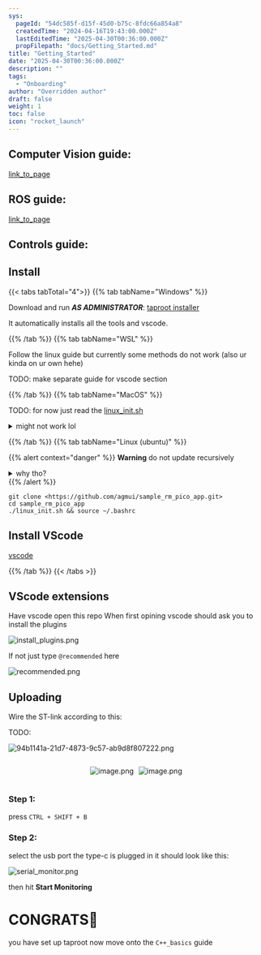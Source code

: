 ```yaml
---
sys:
  pageId: "54dc585f-d15f-45d0-b75c-8fdc66a854a8"
  createdTime: "2024-04-16T19:43:00.000Z"
  lastEditedTime: "2025-04-30T00:36:00.000Z"
  propFilepath: "docs/Getting_Started.md"
title: "Getting_Started"
date: "2025-04-30T00:36:00.000Z"
description: ""
tags:
  - "Onboarding"
author: "Overridden author"
draft: false
weight: 1
toc: false
icon: "rocket_launch"
---
```


## Computer Vision guide:

[link_to_page](86d45bc0-388b-4d26-8848-44f255f73d0e)

## ROS guide:

[link_to_page](3c76c1de-ec8f-46d6-8b0a-294005edc2d5)

## Controls guide:

## Install

{{< tabs tabTotal="4">}}
{{% tab tabName="Windows" %}}

Download and run _**AS ADMINISTRATOR**_: [taproot installer](https://github.com/Thornbots/TeachingFreshies/releases/tag/1.0)

It automatically installs all the tools and vscode.

{{% /tab %}}
{{% tab tabName="WSL" %}}

Follow the linux guide but currently some methods do not work (also ur kinda on ur own hehe)

TODO: make separate guide for vscode section

{{% /tab %}}
{{% tab tabName="MacOS" %}}

TODO: for now just read the [linux_init.sh](https://github.com/agmui/sample_rm_pico_app/blob/main/linux_init.sh)

<details>
<summary>might not work lol</summary>

`brew install libusb pkg-config`

Next install: [vscode](https://code.visualstudio.com/Download)

</details>

{{% /tab %}}
{{% tab tabName="Linux (ubuntu)" %}}

{{% alert context="danger" %}}
**Warning** do not update recursively
<details>
<summary>why tho?</summary>
There are some submodules that may go on for a while (like tinyusb) and I highly
recommend you don't need to get them.
If you want to see what submodules I update just look in `linux_init.sh`
</details>
{{% /alert %}}

```shell
git clone <https://github.com/agmui/sample_rm_pico_app.git>
cd sample_rm_pico_app
./linux_init.sh && source ~/.bashrc
```

## Install VScode

[vscode](https://code.visualstudio.com/Download)

{{% /tab %}}
{{< /tabs >}}

## VScode extensions

Have vscode open this repo
When first opining vscode should ask you to install the plugins

![install_plugins.png](https://prod-files-secure.s3.us-west-2.amazonaws.com/d518164a-d88e-44d1-a4ee-3adb3bd8bce0/89bd30f0-1825-4e77-867b-0a41ce370880/install_plugins.png?X-Amz-Algorithm=AWS4-HMAC-SHA256&X-Amz-Content-Sha256=UNSIGNED-PAYLOAD&X-Amz-Credential=ASIAZI2LB466RHYPNPMM%2F20250815%2Fus-west-2%2Fs3%2Faws4_request&X-Amz-Date=20250815T061349Z&X-Amz-Expires=3600&X-Amz-Security-Token=IQoJb3JpZ2luX2VjEAoaCXVzLXdlc3QtMiJGMEQCIGsij2mumUE%2BB0LVoYAWDibCZxBorD7jmBGa9Souh1%2FiAiAAu%2F7XUHlqvGtPL0DPQfhdAptjAcZicogUqn6HwJ43lir%2FAwhTEAAaDDYzNzQyMzE4MzgwNSIM4%2B%2FxA8zglZ1GC8mhKtwDzPBbd%2Fu9iTRiK6BkWPnaTd6TY1rgnWpPMLqO6gQFywqgz%2FrRq3u62NEnj%2ByNYwbOygLWFZGZPrC2XtsK238Iy8u%2BTRfnHfAqVsCHkzQRP0b74sw7B%2BKqhcOtIjUbJB02vmd82GKSjJEphvrfdYKXoMgMljdeCimK15VkFz5BcOhMzKqhjOXw1d8h7T9qJUSzlPqJMdYpfA3cxAnp47nIBvo%2Ffp3BVOFPJeEcIPLrSqs%2FIQi7TT0843bRdQW59Am4MLI6CrGuLQT1LF2e%2FZxjenjHF8may7eVs6B8DLfmQTQ%2BoBSiW7k4cxXZ9KspihNol5uU5nzLA0HANyUsjcRMiq2CWsF7Ve%2FCfLTe6n4ejAI2taxIeO9iC5hevs1FmRV%2FX7F5GVSI4oE2Ye42YVxdKlK7RlTm2NPbk6Giw7r1jir3sBiDTlnWHoYNl1lQWXtxdRjzieQsRTM13tZNj8zSjaicSvc9DitdSL1YfUT7VhNKcC7lMWvZAY8vnZho%2BXzY7CkCd26ZSaXxWb%2F9OdWGSAmtC2eb%2BH2uZcXHtcGOjLAVe7PznrN%2BX9ekWAFBkHNcsm2dQxG01AAhmeedKbKhhzzXW9Uf%2FvgFPcmils9JH6flhtIcA2549V9DOV8wq6P6xAY6pgHxSc7AQDyq2Yf48x5tLmVxuXl1M01bixH6QrvIs8BplUr53W6FOWke4p3Vin9XyuJtRrQtEhyfZzKTzcPikScpc2qbRA5XuvpQreq84r%2BVOKIbUib%2Fkdn0ZmU6%2FsJVGpYYy06ftc03w68pdesMlSiKq6SQG1fB1FCjnasVOp0MB2ls%2FCmeNdbbp9TP2FocsRDv7O9LFWrCvaNogHgnJbMGh%2BXv5VY9&X-Amz-Signature=b93732024f5480aca93443b5d47082f30c81ecb3974230e304fbcbba794491c0&X-Amz-SignedHeaders=host&x-amz-checksum-mode=ENABLED&x-id=GetObject)

If not just type `@recommended` here  

![recommended.png](https://prod-files-secure.s3.us-west-2.amazonaws.com/d518164a-d88e-44d1-a4ee-3adb3bd8bce0/61e661e9-5d85-4dfc-be0d-8d2097a5e793/recommended.png?X-Amz-Algorithm=AWS4-HMAC-SHA256&X-Amz-Content-Sha256=UNSIGNED-PAYLOAD&X-Amz-Credential=ASIAZI2LB466RHYPNPMM%2F20250815%2Fus-west-2%2Fs3%2Faws4_request&X-Amz-Date=20250815T061349Z&X-Amz-Expires=3600&X-Amz-Security-Token=IQoJb3JpZ2luX2VjEAoaCXVzLXdlc3QtMiJGMEQCIGsij2mumUE%2BB0LVoYAWDibCZxBorD7jmBGa9Souh1%2FiAiAAu%2F7XUHlqvGtPL0DPQfhdAptjAcZicogUqn6HwJ43lir%2FAwhTEAAaDDYzNzQyMzE4MzgwNSIM4%2B%2FxA8zglZ1GC8mhKtwDzPBbd%2Fu9iTRiK6BkWPnaTd6TY1rgnWpPMLqO6gQFywqgz%2FrRq3u62NEnj%2ByNYwbOygLWFZGZPrC2XtsK238Iy8u%2BTRfnHfAqVsCHkzQRP0b74sw7B%2BKqhcOtIjUbJB02vmd82GKSjJEphvrfdYKXoMgMljdeCimK15VkFz5BcOhMzKqhjOXw1d8h7T9qJUSzlPqJMdYpfA3cxAnp47nIBvo%2Ffp3BVOFPJeEcIPLrSqs%2FIQi7TT0843bRdQW59Am4MLI6CrGuLQT1LF2e%2FZxjenjHF8may7eVs6B8DLfmQTQ%2BoBSiW7k4cxXZ9KspihNol5uU5nzLA0HANyUsjcRMiq2CWsF7Ve%2FCfLTe6n4ejAI2taxIeO9iC5hevs1FmRV%2FX7F5GVSI4oE2Ye42YVxdKlK7RlTm2NPbk6Giw7r1jir3sBiDTlnWHoYNl1lQWXtxdRjzieQsRTM13tZNj8zSjaicSvc9DitdSL1YfUT7VhNKcC7lMWvZAY8vnZho%2BXzY7CkCd26ZSaXxWb%2F9OdWGSAmtC2eb%2BH2uZcXHtcGOjLAVe7PznrN%2BX9ekWAFBkHNcsm2dQxG01AAhmeedKbKhhzzXW9Uf%2FvgFPcmils9JH6flhtIcA2549V9DOV8wq6P6xAY6pgHxSc7AQDyq2Yf48x5tLmVxuXl1M01bixH6QrvIs8BplUr53W6FOWke4p3Vin9XyuJtRrQtEhyfZzKTzcPikScpc2qbRA5XuvpQreq84r%2BVOKIbUib%2Fkdn0ZmU6%2FsJVGpYYy06ftc03w68pdesMlSiKq6SQG1fB1FCjnasVOp0MB2ls%2FCmeNdbbp9TP2FocsRDv7O9LFWrCvaNogHgnJbMGh%2BXv5VY9&X-Amz-Signature=d28932ca22636e3d59441cf0ffa6a9cb15d31902415d96b715c1ce71bf36c1a8&X-Amz-SignedHeaders=host&x-amz-checksum-mode=ENABLED&x-id=GetObject)

## Uploading

Wire the ST-link according to this:

TODO:

![94b1141a-21d7-4873-9c57-ab9d8f807222.png](https://prod-files-secure.s3.us-west-2.amazonaws.com/d518164a-d88e-44d1-a4ee-3adb3bd8bce0/e5fad17d-ab82-4300-9f4c-505ab4b1202c/94b1141a-21d7-4873-9c57-ab9d8f807222.png?X-Amz-Algorithm=AWS4-HMAC-SHA256&X-Amz-Content-Sha256=UNSIGNED-PAYLOAD&X-Amz-Credential=ASIAZI2LB466RHYPNPMM%2F20250815%2Fus-west-2%2Fs3%2Faws4_request&X-Amz-Date=20250815T061349Z&X-Amz-Expires=3600&X-Amz-Security-Token=IQoJb3JpZ2luX2VjEAoaCXVzLXdlc3QtMiJGMEQCIGsij2mumUE%2BB0LVoYAWDibCZxBorD7jmBGa9Souh1%2FiAiAAu%2F7XUHlqvGtPL0DPQfhdAptjAcZicogUqn6HwJ43lir%2FAwhTEAAaDDYzNzQyMzE4MzgwNSIM4%2B%2FxA8zglZ1GC8mhKtwDzPBbd%2Fu9iTRiK6BkWPnaTd6TY1rgnWpPMLqO6gQFywqgz%2FrRq3u62NEnj%2ByNYwbOygLWFZGZPrC2XtsK238Iy8u%2BTRfnHfAqVsCHkzQRP0b74sw7B%2BKqhcOtIjUbJB02vmd82GKSjJEphvrfdYKXoMgMljdeCimK15VkFz5BcOhMzKqhjOXw1d8h7T9qJUSzlPqJMdYpfA3cxAnp47nIBvo%2Ffp3BVOFPJeEcIPLrSqs%2FIQi7TT0843bRdQW59Am4MLI6CrGuLQT1LF2e%2FZxjenjHF8may7eVs6B8DLfmQTQ%2BoBSiW7k4cxXZ9KspihNol5uU5nzLA0HANyUsjcRMiq2CWsF7Ve%2FCfLTe6n4ejAI2taxIeO9iC5hevs1FmRV%2FX7F5GVSI4oE2Ye42YVxdKlK7RlTm2NPbk6Giw7r1jir3sBiDTlnWHoYNl1lQWXtxdRjzieQsRTM13tZNj8zSjaicSvc9DitdSL1YfUT7VhNKcC7lMWvZAY8vnZho%2BXzY7CkCd26ZSaXxWb%2F9OdWGSAmtC2eb%2BH2uZcXHtcGOjLAVe7PznrN%2BX9ekWAFBkHNcsm2dQxG01AAhmeedKbKhhzzXW9Uf%2FvgFPcmils9JH6flhtIcA2549V9DOV8wq6P6xAY6pgHxSc7AQDyq2Yf48x5tLmVxuXl1M01bixH6QrvIs8BplUr53W6FOWke4p3Vin9XyuJtRrQtEhyfZzKTzcPikScpc2qbRA5XuvpQreq84r%2BVOKIbUib%2Fkdn0ZmU6%2FsJVGpYYy06ftc03w68pdesMlSiKq6SQG1fB1FCjnasVOp0MB2ls%2FCmeNdbbp9TP2FocsRDv7O9LFWrCvaNogHgnJbMGh%2BXv5VY9&X-Amz-Signature=cf534ec8060436878f1d17ee29d34d725bd3c007ed3513bdb2a0678b890cb6e2&X-Amz-SignedHeaders=host&x-amz-checksum-mode=ENABLED&x-id=GetObject)

<div style="display: flex;flex-direction: row; column-gap:10px; max-width: 630px;justify-content: center;">
<div>

![image.png](https://prod-files-secure.s3.us-west-2.amazonaws.com/d518164a-d88e-44d1-a4ee-3adb3bd8bce0/210ecb78-1116-4d7b-b9b7-2292f66fa2c2/image.png?X-Amz-Algorithm=AWS4-HMAC-SHA256&X-Amz-Content-Sha256=UNSIGNED-PAYLOAD&X-Amz-Credential=ASIAZI2LB466YDU6UPHB%2F20250815%2Fus-west-2%2Fs3%2Faws4_request&X-Amz-Date=20250815T061353Z&X-Amz-Expires=3600&X-Amz-Security-Token=IQoJb3JpZ2luX2VjEAoaCXVzLXdlc3QtMiJHMEUCIGQ9J%2BYch9NYvwIHwYtKm%2B2ILusZvOJDuKECqEgiA0krAiEAyMEemUk8ghKZA%2F72pbp%2BqEzj3DTC7%2FL%2B2f7xX5Q%2FXm0q%2FwMIUxAAGgw2Mzc0MjMxODM4MDUiDNPUrxfR9I7O3cImzyrcA7rtZFf4Jd3ytvIbe92ElJl5YBwCeaD01fvlbLu1pq9X6gMCKZcgus4GREtQZpzn4NX0F%2Frf6JKabMQpsm9zyNu8Z9lAmGvkC8q8Sp5mwOBNavk96xyMFi6e036470LwbgegyhzhTVjmTGe%2FVeI7ogkiD6lPud20Y9evymO7oA4AFJ5tTQcqSQsgMgp9AcPDv%2BMPkAeY3nYXRgmnHEz8ULXTEnW6NkfpYYxPSqrDzCQxTcG8kTmQaKrQpZ92XNxUYbIjVjEJuRyLV0xAHdqdncPuy0GZsylvclA9SJm80wIbgSyZH%2BMksFtKYL3lgmSuqX1T3dKXwh5JRzjQyeoKJiisH4fnOYAi4IGs5Rvs3TB3xrwx8Y8tWCGSiNo7JkYMUAOa5s%2BzjcJhYGgs6dXiEGQ13rKxCQ7vtCXfMM%2BrHMKT6tYxzasl3nFfJgy8gO7saFy6VYFwPff6bLe1qbDLWw7%2B6fzk7Czf8FYlr5LV9of983XxkUSZxt9vtZTeqW6lZjNE3nxYuW5TNMVWjs7qiRgJeJytQW4tL2G9VdI3mpGy4OVC2eqg3pnr3HXR77q6dvSp6puWSfm6c9dgI6yhlKr7BqgGnORiH7A%2BJFzM3E0zBgc9p19WHMUo8oXKMOSi%2BsQGOqUBL3VJUNHgnAr8Ai7unJQiTesvwpHuNbdJmU%2B5gpNaYlPFsttvUFqCNQTph75JnUpwmhje3JOBNfxIvhHNS9QwyeyOrotKwPqvxuJTQEP1qROpFHrZZxXl%2FuuhETxPns5gBwZuxpnsDTfgFLBOIlU3WN%2BXoXw%2F14cS47MRQJDmvDHo8Jl7UUB72%2BqO2yKhKG4lh6WNkcED%2BN6%2FH7VpqyaDiEyMsuYz&X-Amz-Signature=580ef6a7c5681fa5966f0495ba0be41dd03271a52bebf12d39122bccbd23f9a1&X-Amz-SignedHeaders=host&x-amz-checksum-mode=ENABLED&x-id=GetObject)

</div>
<div>

![image.png](https://prod-files-secure.s3.us-west-2.amazonaws.com/d518164a-d88e-44d1-a4ee-3adb3bd8bce0/33a0fd0f-8ca6-4a86-8e09-26e95ded1fff/image.png?X-Amz-Algorithm=AWS4-HMAC-SHA256&X-Amz-Content-Sha256=UNSIGNED-PAYLOAD&X-Amz-Credential=ASIAZI2LB46666X5BS3H%2F20250815%2Fus-west-2%2Fs3%2Faws4_request&X-Amz-Date=20250815T061353Z&X-Amz-Expires=3600&X-Amz-Security-Token=IQoJb3JpZ2luX2VjEAoaCXVzLXdlc3QtMiJIMEYCIQCFK3%2Fpxr65hbmEEWPx2Kfqfqdq4FGqBr8Wdar93QgLFAIhANsMZwPzHYljT9aNgJVPL553jjvtQeJY%2BhmtKPTR%2Bdm9Kv8DCFMQABoMNjM3NDIzMTgzODA1IgxVGEBxN1Sfj59KO9cq3AOi48RBj3TWDhKy4Cfs6W%2FXlN1qMmN7m4gghgx6e8BTBxO4FjbaoQs4uEGurM7LshuO%2FbWnVSIXTzG5OwLmfWIw5udW8kIrz15toNrgNJrKbpsVacGoBNM4B5ZnTqpyIsYpeZ20SpdwSz%2BcAphxKz4e4GLGEpiA5B5BPJjvBC6t5WgyWl3UClkov6BsRQmaqIjtaw2dyqVfHDamzsYwXJlrEcNRRH8C4CGTy3ekX5dyukSP%2FdBb4KyhnvxNJm%2FFTgsZ43sWjGBMmJr17kWAl42i1Xwbr3AjDV61O1aCm7IE2QGsLZ1fOltVpI5d4%2Ft74e4bHLHeE5YrkLid%2FwqPjvB6uICfgdh2dpaSjffyMoTgiOH0d1uLmwldDzLeh5yk1tVogyVD5F3%2FfZkqZaVhTRlJLXv3bDpllCGon8J9oeLEuT0uOyLLTZY14uGtQ0KCkRpaXdxfJEdDdJycu1gA7W3178xahSX%2FCAONEWivOWftsi4OjlDxugtiEtldBIgYCAEqY4%2Bm0Delmsfasz7Rq%2FsuASongo5OBjJ%2FFGt3TDGsK1UxVf8CCHq6M6469QioChmOtoqoBzVQ%2FH40q4cwKgm%2FOogj5Hz5nvfeBCYPHsRuflkWokby0Wz08dF%2F9TDhovrEBjqkAb35S6K54NDrKV4TDVdhpJm%2BOtSVPXtGUGuDCVXRvO9ToPqQmeblCx0XfsAdz6YOm6xBJIBNRWz3wmVAPUsQuyspMp0WbTbELq1RCCwbTRh1SRpWSuF8fSnk9quWPpJXnoEVDxyFlRZyARRqyxl5hRiVRYwW%2F1YvhEw4q42JuFbQxV9qQqrrMvLEjJU83uruSSALgPwDxLw3ii9vmr%2BRdoxh1wdd&X-Amz-Signature=6ef3946ccecfb4e3f21565349d42facfc452a91f812ace02e00be5a1bc28221a&X-Amz-SignedHeaders=host&x-amz-checksum-mode=ENABLED&x-id=GetObject)

</div>
</div>

### Step 1:

press `CTRL + SHIFT + B`

### Step 2:

select the usb port the type-c is plugged in it should look like this:

![serial_monitor.png](https://prod-files-secure.s3.us-west-2.amazonaws.com/d518164a-d88e-44d1-a4ee-3adb3bd8bce0/f03f4774-05d4-4393-b6a0-d5efb6d315ab/serial_monitor.png?X-Amz-Algorithm=AWS4-HMAC-SHA256&X-Amz-Content-Sha256=UNSIGNED-PAYLOAD&X-Amz-Credential=ASIAZI2LB466RHYPNPMM%2F20250815%2Fus-west-2%2Fs3%2Faws4_request&X-Amz-Date=20250815T061349Z&X-Amz-Expires=3600&X-Amz-Security-Token=IQoJb3JpZ2luX2VjEAoaCXVzLXdlc3QtMiJGMEQCIGsij2mumUE%2BB0LVoYAWDibCZxBorD7jmBGa9Souh1%2FiAiAAu%2F7XUHlqvGtPL0DPQfhdAptjAcZicogUqn6HwJ43lir%2FAwhTEAAaDDYzNzQyMzE4MzgwNSIM4%2B%2FxA8zglZ1GC8mhKtwDzPBbd%2Fu9iTRiK6BkWPnaTd6TY1rgnWpPMLqO6gQFywqgz%2FrRq3u62NEnj%2ByNYwbOygLWFZGZPrC2XtsK238Iy8u%2BTRfnHfAqVsCHkzQRP0b74sw7B%2BKqhcOtIjUbJB02vmd82GKSjJEphvrfdYKXoMgMljdeCimK15VkFz5BcOhMzKqhjOXw1d8h7T9qJUSzlPqJMdYpfA3cxAnp47nIBvo%2Ffp3BVOFPJeEcIPLrSqs%2FIQi7TT0843bRdQW59Am4MLI6CrGuLQT1LF2e%2FZxjenjHF8may7eVs6B8DLfmQTQ%2BoBSiW7k4cxXZ9KspihNol5uU5nzLA0HANyUsjcRMiq2CWsF7Ve%2FCfLTe6n4ejAI2taxIeO9iC5hevs1FmRV%2FX7F5GVSI4oE2Ye42YVxdKlK7RlTm2NPbk6Giw7r1jir3sBiDTlnWHoYNl1lQWXtxdRjzieQsRTM13tZNj8zSjaicSvc9DitdSL1YfUT7VhNKcC7lMWvZAY8vnZho%2BXzY7CkCd26ZSaXxWb%2F9OdWGSAmtC2eb%2BH2uZcXHtcGOjLAVe7PznrN%2BX9ekWAFBkHNcsm2dQxG01AAhmeedKbKhhzzXW9Uf%2FvgFPcmils9JH6flhtIcA2549V9DOV8wq6P6xAY6pgHxSc7AQDyq2Yf48x5tLmVxuXl1M01bixH6QrvIs8BplUr53W6FOWke4p3Vin9XyuJtRrQtEhyfZzKTzcPikScpc2qbRA5XuvpQreq84r%2BVOKIbUib%2Fkdn0ZmU6%2FsJVGpYYy06ftc03w68pdesMlSiKq6SQG1fB1FCjnasVOp0MB2ls%2FCmeNdbbp9TP2FocsRDv7O9LFWrCvaNogHgnJbMGh%2BXv5VY9&X-Amz-Signature=32bce9efa39127becce07e995e0f654f7ae5d8ec23cc1e01c24ff128800e155d&X-Amz-SignedHeaders=host&x-amz-checksum-mode=ENABLED&x-id=GetObject)

then hit **Start Monitoring**

# CONGRATS🎉

you have set up taproot now move onto the `C++_basics` guide

